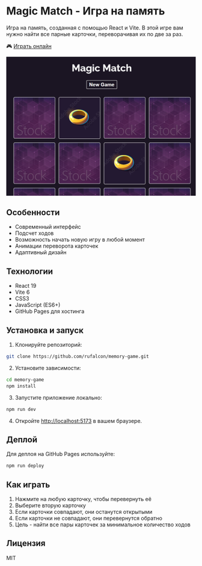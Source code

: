 # Magic Match - Игра на память

Игра на память, созданная с помощью React и Vite. В этой игре вам нужно найти все парные карточки, переворачивая их по две за раз.

🎮 [Играть онлайн](https://rufalcon.github.io/memory-game)

![Magic Match Screenshot](https://github.com/RuFalcon/memory-game/blob/main/screenshot.jpg)

## Особенности

- Современный интерфейс
- Подсчет ходов
- Возможность начать новую игру в любой момент
- Анимации переворота карточек
- Адаптивный дизайн

## Технологии

- React 19
- Vite 6
- CSS3
- JavaScript (ES6+)
- GitHub Pages для хостинга

## Установка и запуск

1. Клонируйте репозиторий:
```bash
git clone https://github.com/rufalcon/memory-game.git
```

2. Установите зависимости:
```bash
cd memory-game
npm install
```

3. Запустите приложение локально:
```bash
npm run dev
```

4. Откройте [http://localhost:5173](http://localhost:5173) в вашем браузере.

## Деплой

Для деплоя на GitHub Pages используйте:
```bash
npm run deploy
```

## Как играть

1. Нажмите на любую карточку, чтобы перевернуть её
2. Выберите вторую карточку
3. Если карточки совпадают, они останутся открытыми
4. Если карточки не совпадают, они перевернутся обратно
5. Цель - найти все пары карточек за минимальное количество ходов

## Лицензия

MIT
